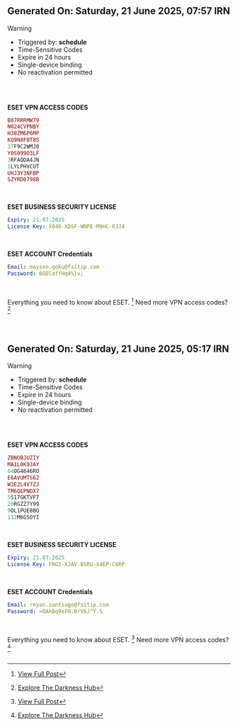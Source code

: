 #
## Generated On: Saturday, 21 June 2025, 07:57 IRN

> [!WARNING]
>
> - Triggered by: **schedule**
> - Time-Sensitive Codes
> - Expire in 24 hours
> - Single-device binding
> - No reactivation permitted <br><br/>

<br/>

**ESET VPN ACCESS CODES**

```ruby
B07RRRMW79
N024CVPNBY
H38ZM6P6MP
KQ9N8F0T8S
37F9C2WMJ0
Y0S099O3LF
3RFAQDA4JN
1LYLPHVCUT
UHJ3Y3NFBP
SZYRD0798B
```
<br/>

**ESET BUSINESS SECURITY LICENSE**

```yml
Expiry: 21.07.2025
License Key: X846-XDSF-WNPE-M9HC-EJJ4
```
<br/>

**ESET ACCOUNT Credentials**

```yml
Email: maysen.goku@fsitip.com
Password: 6GDlaffHq4%}v;
```
<br/>

Everything you need to know about ESET. [^1]
Need more VPN access codes? [^2]

<br/>

#
## Generated On: Saturday, 21 June 2025, 05:17 IRN

> [!WARNING]
>
> - Triggered by: **schedule**
> - Time-Sensitive Codes
> - Expire in 24 hours
> - Single-device binding
> - No reactivation permitted <br><br/>

<br/>

**ESET VPN ACCESS CODES**

```ruby
ZBNOBJUZIY
MA1L0K9JAY
64OG4646RO
E6AVUMTS62
W3E2L4V7ZJ
TM6QEPNOX7
5S17GKTVF7
20RGZZ7Y99
9OL1PUE8BO
112M6GSOYI
```
<br/>

**ESET BUSINESS SECURITY LICENSE**

```yml
Expiry: 21.07.2025
License Key: FNG3-XJAV-BSRU-X4EP-C6RP
```
<br/>

**ESET ACCOUNT Credentials**

```yml
Email: reyan.santiago@fsitip.com
Password: >0AkBq9eFN.OrV6J^Y.S
```
<br/>

Everything you need to know about ESET. [^1]
Need more VPN access codes? [^2]
<br/>
<br/>

[^1]: [View Full Post](https://t.me/F_NiREvil/2113)

[^2]: [Explore The Darkness Hub](https://t.me/Eset_key_trial)
